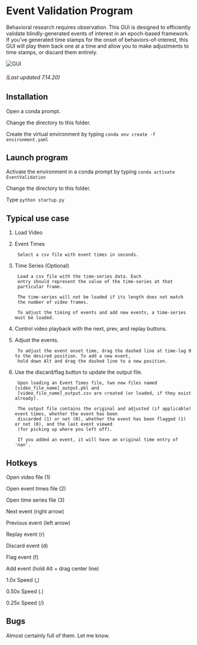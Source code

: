 # Event Validation Program

Behavioral research requires observation. This GUI is designed to efficiently validate blindly-generated
events of interest in an epoch-based framework. If you've generated time stamps for the onset of behaviors-of-interest,
this GUI will play them back one at a time and allow you to make adjustments to time stamps, or discard them entirely.

![GUI](https://github.com/rglanz/EventValidation/blob/assets/GUI_screen.png?raw=true)

###### (Last updated 7.14.20)

## Installation

Open a conda prompt.

Change the directory to this folder.

Create the virtual environment by typing ```conda env create -f environment.yaml```

## Launch program

Activate the environment in a conda prompt by typing ```conda activate EventValidation```

Change the directory to this folder.

Type ```python startup.py```

## Typical use case

1. Load Video

2. Event Times
        
        Select a csv file with event times in seconds.
        
3. Time Series (Optional)

        Load a csv file with the time-series data. Each
        entry should represent the value of the time-series at that
        particular frame.
        
        The time-series will not be loaded if its length does not match
        the number of video frames.
        
        To adjust the timing of events and add new events, a time-series must be loaded.
        
4. Control video playback with the next, prev, and replay buttons.

5. Adjust the events.
        
        To adjust the event onset time, drag the dashed line at time-lag 0 to the desired position. To add a new event,
        hold down Alt and drag the dashed line to a new position.

6. Use the discard/flag button to update the output file.

        Upon loading an Event Times file, two new files named [video_file_name]_output.pkl and 
        [video_file_name]_output.csv are created (or loaded, if they exist already).
        
        The output file contains the original and adjusted (if applicable) event times, whether the event has been
        discarded (1) or not (0), whether the event has been flagged (1) or not (0), and the last event viewed
        (for picking up where you left off).
        
        If you added an event, it will have an original time entry of 'nan'.

## Hotkeys
Open video file (1)

Open event times file (2)

Open time series file (3)

Next event (right arrow)

Previous event (left arrow)

Replay event (r)

Discard event (d)

Flag event (f)

Add event (hold Alt + drag center line)

1.0x Speed (,)

0.50x Speed (.)

0.25x Speed (/)

## Bugs

Almost certainly full of them. Let me know.
